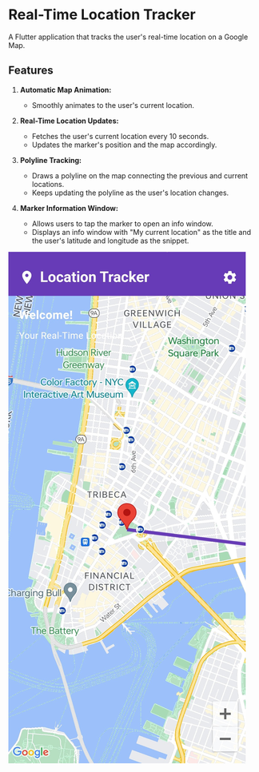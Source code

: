 # Real-Time Location Tracker

A Flutter application that tracks the user's real-time location on a Google Map.

## Features

1. **Automatic Map Animation:**

   - Smoothly animates to the user's current location.

2. **Real-Time Location Updates:**

   - Fetches the user's current location every 10 seconds.
   - Updates the marker's position and the map accordingly.

3. **Polyline Tracking:**

   - Draws a polyline on the map connecting the previous and current locations.
   - Keeps updating the polyline as the user's location changes.

4. **Marker Information Window:**
   - Allows users to tap the marker to open an info window.
   - Displays an info window with "My current location" as the title and the user's latitude and longitude as the snippet.

![Screenshot](Screenshot_2023-12-26-22-58-14-49_1b269ddfa23dc77342248c30e8616ea5.jpg)
